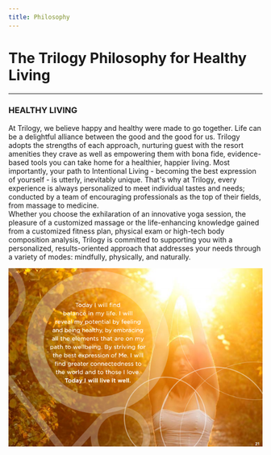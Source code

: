 ```yaml
---
title: Philosophy
---
```


# The Trilogy Philosophy for Healthy Living
---
### HEALTHY LIVING
At Trilogy, we believe happy and healthy were made to go together. Life can be a delightful alliance between the good and the good for us.  Trilogy adopts the strengths of each approach, nurturing guest with the resort amenities they crave as well as empowering them with bona fide, evidence-based tools you can take home for a healthier, happier living.
Most importantly, your path to Intentional Living - becoming the best expression of yourself - is utterly, inevitably unique. That's why at Trilogy, every experience is always personalized to meet individual tastes and needs; conducted by a team of encouraging professionals as the top of their fields, from massage to medicine.  
Whether you choose the exhilaration of an innovative yoga session, the pleasure of a customized massage or the life-enhancing knowledge gained from a customized fitness plan, physical exam or high-tech body composition analysis, Trilogy is committed to supporting you with a personalized, results-oriented approach that addresses your needs through a variety of modes: mindfully, physically, and naturally.

![](live_it_well.png)
